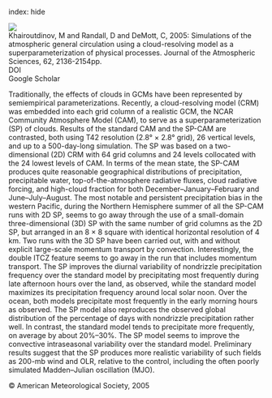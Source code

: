index: hide

<div class="Citation">
    <div class="Citation-thumb CitationThumb-linked"  data-href="https://doi.org/10.1175/jas3453.1">
      <img src="https://static.claimspace.cloud/climate-study-static/refs/thumbs/7/Khairoutdinov_et_al_2005-thumb.png" />
    </div>

  <div class="Citation-body">
    <div class="Citation-text">Khairoutdinov, M and Randall, D and DeMott, C, 2005: Simulations of the atmospheric general circulation using a cloud-resolving model as a superparameterization of physical processes. <span class="Article-journal">Journal of the Atmospheric Sciences, </span><span class="Article-volume">62, </span>2136-2154pp.</div>
    <div class="Citation-links">
      <div class="CitationLink" data-href="https://doi.org/10.1175/jas3453.1">
        <div class="CitationLink-icon CitationLink-Doi"></div>
        <div class="CitationLink-text">DOI</div>
      </div>
      <div class="CitationLink" data-href="https://scholar.google.com/scholar?q=10.1175/jas3453.1">
        <div class="CitationLink-icon CitationLink-Scholar"></div>
        <div class="CitationLink-text">Google Scholar</div>
      </div>
    </div>
  </div>
</div>

Traditionally, the effects of clouds in GCMs have been represented by semiempirical parameterizations. Recently, a cloud-resolving model (CRM) was embedded into each grid column of a realistic GCM, the NCAR Community Atmosphere Model (CAM), to serve as a superparameterization (SP) of clouds. Results of the standard CAM and the SP-CAM are contrasted, both using T42 resolution (2.8° × 2.8° grid), 26 vertical levels, and up to a 500-day-long simulation. The SP was based on a two-dimensional (2D) CRM with 64 grid columns and 24 levels collocated with the 24 lowest levels of CAM. In terms of the mean state, the SP-CAM produces quite reasonable geographical distributions of precipitation, precipitable water, top-of-the-atmosphere radiative fluxes, cloud radiative forcing, and high-cloud fraction for both December–January–February and June–July–August. The most notable and persistent precipitation bias in the western Pacific, during the Northern Hemisphere summer of all the SP-CAM runs with 2D SP, seems to go away through the use of a small-domain three-dimensional (3D) SP with the same number of grid columns as the 2D SP, but arranged in an 8 × 8 square with identical horizontal resolution of 4 km. Two runs with the 3D SP have been carried out, with and without explicit large-scale momentum transport by convection. Interestingly, the double ITCZ feature seems to go away in the run that includes momentum transport. The SP improves the diurnal variability of nondrizzle precipitation frequency over the standard model by precipitating most frequently during late afternoon hours over the land, as observed, while the standard model maximizes its precipitation frequency around local solar noon. Over the ocean, both models precipitate most frequently in the early morning hours as observed. The SP model also reproduces the observed global distribution of the percentage of days with nondrizzle precipitation rather well. In contrast, the standard model tends to precipitate more frequently, on average by about 20%–30%. The SP model seems to improve the convective intraseasonal variability over the standard model. Preliminary results suggest that the SP produces more realistic variability of such fields as 200-mb wind and OLR, relative to the control, including the often poorly simulated Madden–Julian oscillation (MJO).

<div class="Citation-copy">
&copy; American Meteorological Society, 2005
</div>